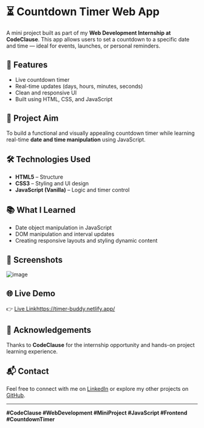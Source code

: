 # ⏳ Countdown Timer Web App

A mini project built as part of my **Web Development Internship at CodeClause**. This app allows users to set a countdown to a specific date and time — ideal for events, launches, or personal reminders.

## 🚀 Features

- Live countdown timer
- Real-time updates (days, hours, minutes, seconds)
- Clean and responsive UI
- Built using HTML, CSS, and JavaScript

## 🎯 Project Aim

To build a functional and visually appealing countdown timer while learning real-time **date and time manipulation** using JavaScript.

## 🛠️ Technologies Used

- **HTML5** – Structure
- **CSS3** – Styling and UI design
- **JavaScript (Vanilla)** – Logic and timer control

## 📚 What I Learned

- Date object manipulation in JavaScript
- DOM manipulation and interval updates
- Creating responsive layouts and styling dynamic content

## 📸 Screenshots

![image](https://github.com/user-attachments/assets/fb159b4d-bfca-45b5-87e9-2a98c7d9efb4)


## 🌐 Live Demo

👉 [Live Link](#)https://timer-buddy.netlify.app/


## 🤝 Acknowledgements

Thanks to **CodeClause** for the internship opportunity and hands-on project learning experience.

## 📬 Contact

Feel free to connect with me on [LinkedIn](https://www.linkedin.com/in/lakshay-dawar/) or explore my other projects on [GitHub](https://github.com/L-akshay).

---

**#CodeClause #WebDevelopment #MiniProject #JavaScript #Frontend #CountdownTimer**

